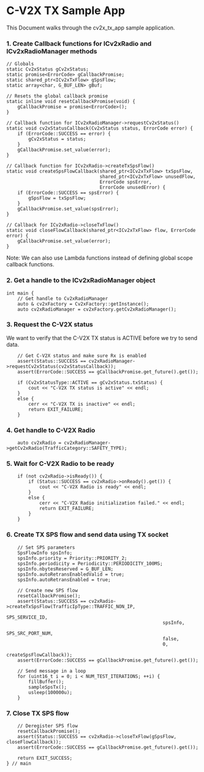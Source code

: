 # C-V2X TX Sample App

This Document walks through the cv2x_tx_app sample application.

### 1. Create Callback functions for ICv2xRadio and ICv2xRadioManager methods ###
   ~~~~~~{.cpp}
   // Globals
   static Cv2xStatus gCv2xStatus;
   static promise<ErrorCode> gCallbackPromise;
   static shared_ptr<ICv2xTxFlow> gSpsFlow;
   static array<char, G_BUF_LEN> gBuf;

   // Resets the global callback promise
   static inline void resetCallbackPromise(void) {
       gCallbackPromise = promise<ErrorCode>();
   }

   // Callback function for ICv2xRadioManager->requestCv2xStatus()
   static void cv2xStatusCallback(Cv2xStatus status, ErrorCode error) {
       if (ErrorCode::SUCCESS == error) {
           gCv2xStatus = status;
       }
       gCallbackPromise.set_value(error);
   }

   // Callback function for ICv2xRadio->createTxSpsFlow()
   static void createSpsFlowCallback(shared_ptr<ICv2xTxFlow> txSpsFlow,
                                     shared_ptr<ICv2xTxFlow> unusedFlow,
                                     ErrorCode spsError,
                                     ErrorCode unusedError) {
       if (ErrorCode::SUCCESS == spsError) {
           gSpsFlow = txSpsFlow;
       }
       gCallbackPromise.set_value(spsError);
   }

   // Callback for ICv2xRadio->closeTxFlow()
   static void closeFlowCallback(shared_ptr<ICv2xTxFlow> flow, ErrorCode error) {
       gCallbackPromise.set_value(error);
   }
   ~~~~~~
Note: We can also use Lambda functions instead of defining global scope callback functions.

### 2. Get a handle to the ICv2xRadioManager object ###
   ~~~~~~{.cpp}
   int main {
       // Get handle to Cv2xRadioManager
       auto & cv2xFactory = Cv2xFactory::getInstance();
       auto cv2xRadioManager = cv2xFactory.getCv2xRadioManager();
   ~~~~~~

### 3. Request the C-V2X status ###
We want to verify that the C-V2X TX status is ACTIVE before we try to send data.
   ~~~~~~{.cpp}
       // Get C-V2X status and make sure Rx is enabled
       assert(Status::SUCCESS == cv2xRadioManager->requestCv2xStatus(cv2xStatusCallback));
       assert(ErrorCode::SUCCESS == gCallbackPromise.get_future().get());

       if (Cv2xStatusType::ACTIVE == gCv2xStatus.txStatus) {
           cout << "C-V2X TX status is active" << endl;
       }
       else {
           cerr << "C-V2X TX is inactive" << endl;
           return EXIT_FAILURE;
       }
   ~~~~~~

### 4. Get handle to C-V2X Radio ###
   ~~~~~~{.cpp}
       auto cv2xRadio = cv2xRadioManager->getCv2xRadio(TrafficCategory::SAFETY_TYPE);
   ~~~~~~

### 5. Wait for C-V2X Radio to be ready ###
   ~~~~~~{.cpp}
       if (not cv2xRadio->isReady()) {
           if (Status::SUCCESS == cv2xRadio->onReady().get()) {
               cout << "C-V2X Radio is ready" << endl;
           }
           else {
               cerr << "C-V2X Radio initialization failed." << endl;
               return EXIT_FAILURE;
           }
       }
   ~~~~~~

### 6. Create TX SPS flow and send data using TX socket ###
   ~~~~~~{.cpp}
       // Set SPS parameters
       SpsFlowInfo spsInfo;
       spsInfo.priority = Priority::PRIORITY_2;
       spsInfo.periodicity = Periodicity::PERIODICITY_100MS;
       spsInfo.nbytesReserved = G_BUF_LEN;
       spsInfo.autoRetransEnabledValid = true;
       spsInfo.autoRetransEnabled = true;

       // Create new SPS flow
       resetCallbackPromise();
       assert(Status::SUCCESS == cv2xRadio->createTxSpsFlow(TrafficIpType::TRAFFIC_NON_IP,
                                                            SPS_SERVICE_ID,
                                                            spsInfo,
                                                            SPS_SRC_PORT_NUM,
                                                            false,
                                                            0,
                                                            createSpsFlowCallback));
       assert(ErrorCode::SUCCESS == gCallbackPromise.get_future().get());

       // Send message in a loop
       for (uint16_t i = 0; i < NUM_TEST_ITERATIONS; ++i) {
           fillBuffer();
           sampleSpsTx();
           usleep(100000u);
       }

   ~~~~~~

### 7. Close TX SPS flow ###
   ~~~~~~{.cpp}
       // Deregister SPS flow
       resetCallbackPromise();
       assert(Status::SUCCESS == cv2xRadio->closeTxFlow(gSpsFlow, closeFlowCallback));
       assert(ErrorCode::SUCCESS == gCallbackPromise.get_future().get());

       return EXIT_SUCCESS;
   } // main
   ~~~~~~
